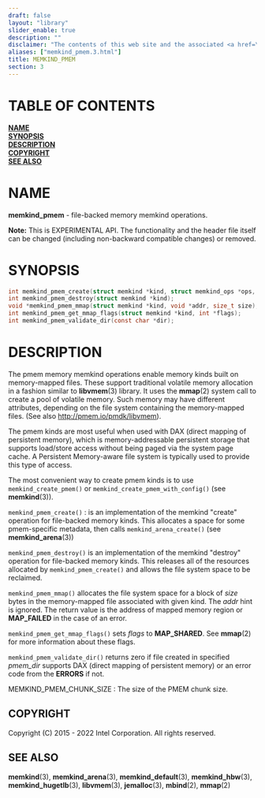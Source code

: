```yaml
---
draft: false
layout: "library"
slider_enable: true
description: ""
disclaimer: "The contents of this web site and the associated <a href=\"https://github.com/memkind\">GitHub repositories</a> are BSD-licensed open source."
aliases: ["memkind_pmem.3.html"]
title: MEMKIND_PMEM
section: 3
---
```


[comment]: <> (SPDX-License-Identifier: BSD-2-Clause)
[comment]: <> (Copyright 2015-2022, Intel Corporation)

[comment]: <> (memkind_pmem.3 -- man page for memkind_pmem)

# TABLE OF CONTENTS #

[**NAME**](#name)\
[**SYNOPSIS**](#synopsis)\
[**DESCRIPTION**](#description)\
[**COPYRIGHT**](#copyright)\
[**SEE ALSO**](#see-also)


# NAME #

**memkind_pmem** - file-backed memory memkind operations.

**Note:** This is EXPERIMENTAL API. The functionality and the header file itself can be changed (including non-backward compatible changes) or removed.

# SYNOPSIS #

```c
int memkind_pmem_create(struct memkind *kind, struct memkind_ops *ops, const char *name);
int memkind_pmem_destroy(struct memkind *kind);
void *memkind_pmem_mmap(struct memkind *kind, void *addr, size_t size);
int memkind_pmem_get_mmap_flags(struct memkind *kind, int *flags);
int memkind_pmem_validate_dir(const char *dir);
```

# DESCRIPTION #

The pmem memory memkind operations enable memory kinds built on memory-mapped files. These support traditional volatile memory allocation in a fashion similar to **libvmem**(3) library. It uses the **mmap**(2) system call to create a pool of volatile memory. Such memory may have different attributes, depending on the file system containing the memory-mapped files. (See also http://pmem.io/pmdk/libvmem).

The pmem kinds are most useful when used with DAX (direct mapping of persistent memory), which is memory-addressable persistent storage that supports load/store access without being paged via the system page cache. A Persistent Memory-aware file system is typically used to provide this type of access.

The most convenient way to create pmem kinds is to use `memkind_create_pmem()` or `memkind_create_pmem_with_config()` (see **memkind**(3)).

`memkind_pmem_create()`
:   is an implementation of the memkind "create" operation for file-backed memory kinds. This allocates a space for some pmem-specific metadata, then calls `memkind_arena_create()` (see **memkind_arena**(3))

`memkind_pmem_destroy()` is an implementation of the memkind "destroy" operation for file-backed memory kinds. This releases all of the resources allocated by `memkind_pmem_create()` and allows the file system space to be reclaimed.

`memkind_pmem_mmap()` allocates the file system space for a block of *size* bytes in the memory-mapped file associated with given kind. The *addr* hint is ignored. The return value is the address of mapped memory region or **MAP_FAILED** in the case of an error.

`memkind_pmem_get_mmap_flags()` sets *flags* to **MAP_SHARED**. See **mmap**(2) for more information about these flags.

`memkind_pmem_validate_dir()` returns zero if file created in specified *pmem_dir* supports DAX (direct mapping of persistent memory) or an error code from the **ERRORS** if not.

MEMKIND_PMEM_CHUNK_SIZE
:   The size of the PMEM chunk size.

## COPYRIGHT ##

Copyright (C) 2015 - 2022 Intel Corporation. All rights reserved.

## SEE ALSO ##

**memkind**(3), **memkind_arena**(3), **memkind_default**(3), **memkind_hbw**(3), **memkind_hugetlb**(3), **libvmem**(3), **jemalloc**(3), **mbind**(2), **mmap**(2)
